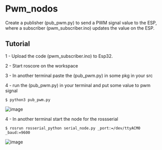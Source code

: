 # Pwm_nodos

Create a publisher (pub_pwm.py) to send a PWM signal value to the ESP, where a subscriber (pwm_subscriber.ino) updates the value on the ESP.

## Tutorial 
1 - Upload the code (pwm_subscriber.ino) to Esp32.

2 - Start roscore on the workspace

3 - In another terminal paste the (pub_pwm.py) in some pkg in your src

4 - run the (pub_pwm.py) in your terminal and put some value to pwm signal  

    $ python3 pub_pwm.py

![image](https://github.com/HerickDallagnol/Pwm_nodos/assets/140270456/af35ec8e-d17e-4cf8-b737-defa27b3e359)

4 - In another terminal start the node for the rossserial

    $ rosrun rosserial_python serial_node.py _port:=/dev/ttyACM0 _baud:=9600

  ![image](https://github.com/HerickDallagnol/Pwm_nodos/assets/140270456/5b5eec31-60f1-41ac-9840-276fc511af99)



